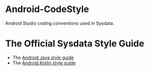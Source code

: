 # Android-CodeStyle

Android Studio coding conventions used in Sysdata.

# The Official Sysdata Style Guide 

- The [Android Java style guide](README_JAVA.md)
- The [Android Kotlin style guide](README_KOTLIN.md)


